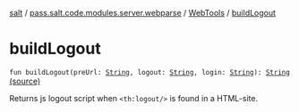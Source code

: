 [salt](../../index.md) / [pass.salt.code.modules.server.webparse](../index.md) / [WebTools](index.md) / [buildLogout](./build-logout.md)

# buildLogout

`fun buildLogout(preUrl: `[`String`](https://kotlinlang.org/api/latest/jvm/stdlib/kotlin/-string/index.html)`, logout: `[`String`](https://kotlinlang.org/api/latest/jvm/stdlib/kotlin/-string/index.html)`, login: `[`String`](https://kotlinlang.org/api/latest/jvm/stdlib/kotlin/-string/index.html)`): `[`String`](https://kotlinlang.org/api/latest/jvm/stdlib/kotlin/-string/index.html) [(source)](https://github.com/kurbaniec-tgm/salt/tree/master/code/modules/server/webparse/WebTools.kt#L24)

Returns js logout script when `<th:logout/>` is found in a HTML-site.

